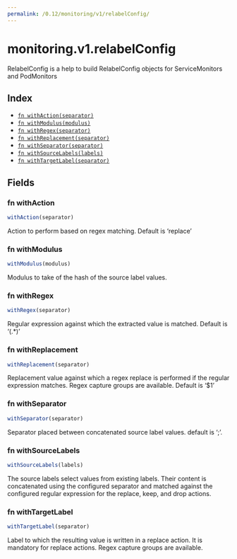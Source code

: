 ```yaml
---
permalink: /0.12/monitoring/v1/relabelConfig/
---
```


# monitoring.v1.relabelConfig

RelabelConfig is a help to build RelabelConfig objects for ServiceMonitors and PodMonitors

## Index

* [`fn withAction(separator)`](#fn-withaction)
* [`fn withModulus(modulus)`](#fn-withmodulus)
* [`fn withRegex(separator)`](#fn-withregex)
* [`fn withReplacement(separator)`](#fn-withreplacement)
* [`fn withSeparator(separator)`](#fn-withseparator)
* [`fn withSourceLabels(labels)`](#fn-withsourcelabels)
* [`fn withTargetLabel(separator)`](#fn-withtargetlabel)

## Fields

### fn withAction

```ts
withAction(separator)
```

Action to perform based on regex matching. Default is ‘replace’

### fn withModulus

```ts
withModulus(modulus)
```

Modulus to take of the hash of the source label values.

### fn withRegex

```ts
withRegex(separator)
```

Regular expression against which the extracted value is matched. Default is ‘(.*)’

### fn withReplacement

```ts
withReplacement(separator)
```

Replacement value against which a regex replace is performed if the regular expression matches. Regex capture groups are available. Default is ‘$1’

### fn withSeparator

```ts
withSeparator(separator)
```

Separator placed between concatenated source label values. default is ‘;’.

### fn withSourceLabels

```ts
withSourceLabels(labels)
```

The source labels select values from existing labels. Their content is concatenated using the configured separator and matched against the configured regular expression for the replace, keep, and drop actions.

### fn withTargetLabel

```ts
withTargetLabel(separator)
```

Label to which the resulting value is written in a replace action. It is mandatory for replace actions. Regex capture groups are available.